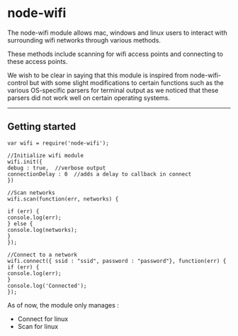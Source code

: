 
node-wifi
===================


The node-wifi module allows mac, windows and linux users to interact with surrounding wifi networks through various methods.

These methods include scanning for wifi access points and connecting to these access points.

We wish to be clear in saying that this module is inspired from node-wifi-control but with some slight modifications to certain functions such as the various OS-specific parsers for terminal output as we noticed that these parsers did not work well on certain operating systems. 


----------

Getting started 
-------------

```
var wifi = require('node-wifi');

//Initialize wifi module
wifi.init({
debug : true,  //verbose output
connectionDelay : 0  //adds a delay to callback in connect
})

//Scan networks
wifi.scan(function(err, networks) {

if (err) {
console.log(err);
} else {
console.log(networks);
}
});

//Connect to a network
wifi.connect({ ssid : "ssid", password : "password"}, function(err) {
if (err) {
console.log(err);
}
console.log('Connected');
}); 
```

As of now, the module only manages :

* Connect for linux
* Scan for linux